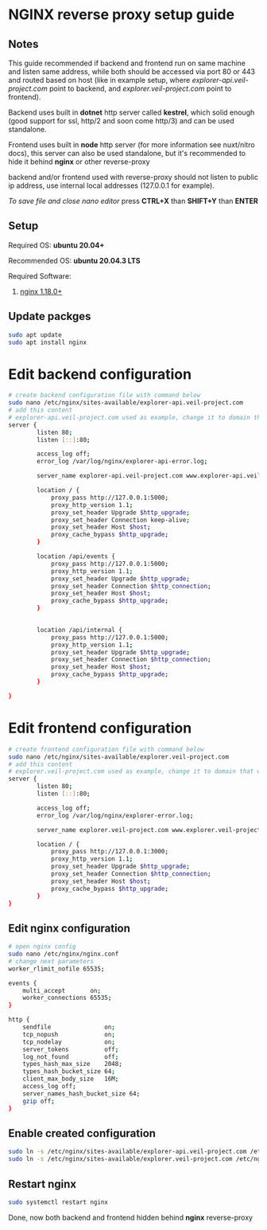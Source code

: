 # NGINX reverse proxy setup guide
## Notes
This guide recommended if backend and frontend run on same machine and listen same address, while both should be accessed via port 80 or 443 and routed based on host (like in example setup, where *explorer-api.veil-project.com* point to backend, and *explorer.veil-project.com* point to frontend).

Backend uses built in **dotnet** http server called **kestrel**, which solid enough (good support for ssl, http/2 and soon come http/3) and can be used standalone.

Frontend uses built in **node** http server (for more information see nuxt/nitro docs), this server can also be used standalone, but it's recommended to hide it behind **nginx** or other reverse-proxy

backend and/or frontend used with reverse-proxy should not listen to public ip address, use internal local addresses (127.0.0.1 for example).

*To save file and close nano editor* press **CTRL+X** than **SHIFT+Y** than **ENTER**

## Setup
Required OS: **ubuntu 20.04+**

Recommended OS: **ubuntu 20.04.3 LTS**

Required Software:
1. [nginx 1.18.0+](https://nginx.org/en/)

## Update packges

```bash
sudo apt update
sudo apt install nginx
```

# Edit backend configuration
```bash
# create backend configuration file with command below
sudo nano /etc/nginx/sites-available/explorer-api.veil-project.com
# add this content
# explorer-api.veil-project.com used as example, change it to domain that will be used for backend
server {
        listen 80;
        listen [::]:80;

        access_log off;
        error_log /var/log/nginx/explorer-api-error.log;

        server_name explorer-api.veil-project.com www.explorer-api.veil-project.com;

        location / {
            proxy_pass http://127.0.0.1:5000;
            proxy_http_version 1.1;
            proxy_set_header Upgrade $http_upgrade;
            proxy_set_header Connection keep-alive;
            proxy_set_header Host $host;
            proxy_cache_bypass $http_upgrade;
        }

        location /api/events {
            proxy_pass http://127.0.0.1:5000;
            proxy_http_version 1.1;
            proxy_set_header Upgrade $http_upgrade;
            proxy_set_header Connection $http_connection;
            proxy_set_header Host $host;
            proxy_cache_bypass $http_upgrade;
        }

        
        location /api/internal {
            proxy_pass http://127.0.0.1:5000;
            proxy_http_version 1.1;
            proxy_set_header Upgrade $http_upgrade;
            proxy_set_header Connection $http_connection;
            proxy_set_header Host $host;
            proxy_cache_bypass $http_upgrade;
        }

}
```

# Edit frontend configuration
```bash
# create frontend configuration file with command below
sudo nano /etc/nginx/sites-available/explorer.veil-project.com
# add this content
# explorer.veil-project.com used as example, change it to domain that will be used for frontend
server {
        listen 80;
        listen [::]:80;

        access_log off;
        error_log /var/log/nginx/explorer-error.log;

        server_name explorer.veil-project.com www.explorer.veil-project.com;

        location / {
            proxy_pass http://127.0.0.1:3000;
            proxy_http_version 1.1;
            proxy_set_header Upgrade $http_upgrade;
            proxy_set_header Connection $http_connection;
            proxy_set_header Host $host;
            proxy_cache_bypass $http_upgrade;
        }
}
```


## Edit nginx configuration
```bash
# open nginx config
sudo nano /etc/nginx/nginx.conf
# change next parameters
worker_rlimit_nofile 65535;

events {
    multi_accept       on;
    worker_connections 65535;
}

http {
    sendfile               on;
    tcp_nopush             on;
    tcp_nodelay            on;
    server_tokens          off;
    log_not_found          off;
    types_hash_max_size    2048;
    types_hash_bucket_size 64;
    client_max_body_size   16M;
    access_log off;
    server_names_hash_bucket_size 64;
    gzip off;
}
```

## Enable created configuration
```bash
sudo ln -s /etc/nginx/sites-available/explorer-api.veil-project.com /etc/nginx/sites-enabled/
sudo ln -s /etc/nginx/sites-available/explorer.veil-project.com /etc/nginx/sites-enabled/
```

## Restart nginx
```bash
sudo systemctl restart nginx
```

Done, now both backend and frontend hidden behind **nginx** reverse-proxy